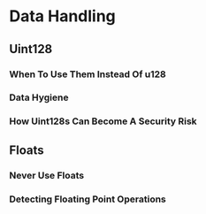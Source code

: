 # Data Handling

## Uint128

### When To Use Them Instead Of u128

### Data Hygiene&#x20;

### How Uint128s Can Become A Security Risk&#x20;

## Floats

### Never Use Floats&#x20;

### Detecting Floating Point Operations&#x20;
